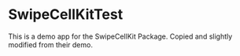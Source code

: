 # SwipeCellKitTest

This is a demo app for the SwipeCellKit Package. Copied and slightly modified from their demo.
